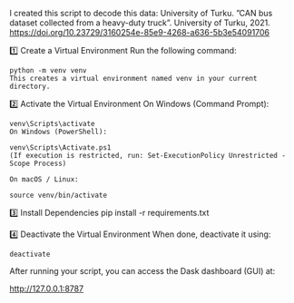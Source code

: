 I created this script to decode this data:
University of Turku. ”CAN bus dataset collected from a heavy-duty truck”. University of Turku, 2021. https://doi.org/10.23729/3160254e-85e9-4268-a636-5b3e54091706

1️⃣ Create a Virtual Environment
    Run the following command:

    python -m venv venv
    This creates a virtual environment named venv in your current directory.

2️⃣ Activate the Virtual Environment
    On Windows (Command Prompt):

    venv\Scripts\activate
    On Windows (PowerShell):

    venv\Scripts\Activate.ps1
    (If execution is restricted, run: Set-ExecutionPolicy Unrestricted -Scope Process)

    On macOS / Linux:

    source venv/bin/activate

3️⃣ Install Dependencies
    pip install -r requirements.txt


4️⃣ Deactivate the Virtual Environment
    When done, deactivate it using:

    deactivate

After running your script, you can access the Dask dashboard (GUI) at:

http://127.0.0.1:8787
